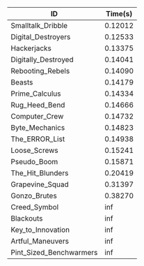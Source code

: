 |ID|Time(s)|
|-|-|
|Smalltalk_Dribble|0.12012|
|Digital_Destroyers|0.12533|
|Hackerjacks|0.13375|
|Digitally_Destroyed|0.14041|
|Rebooting_Rebels|0.14090|
|Beasts|0.14179|
|Prime_Calculus|0.14334|
|Rug_Heed_Bend|0.14666|
|Computer_Crew|0.14732|
|Byte_Mechanics|0.14823|
|The_ERROR_List|0.14938|
|Loose_Screws|0.15241|
|Pseudo_Boom|0.15871|
|The_Hit_Blunders|0.20419|
|Grapevine_Squad|0.31397|
|Gonzo_Brutes|0.38270|
|Creed_Symbol|inf|
|Blackouts|inf|
|Key_to_Innovation|inf|
|Artful_Maneuvers|inf|
|Pint_Sized_Benchwarmers|inf|
